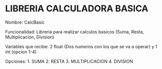 # LIBRERIA CALCULADORA BASICA

Nombre: CalcBasic


Funcionalidad: Libreria para realizar calculos basicos (Suma, Resta, Multiplicacion, Division)


Variables que recibe: 2 float (Dos numeros con los que se va a operar) y 1 int (opcion 1-4)

Opciones: 1. SUMA  2. RESTA  3. MULTIPLICACION  4. DIVISION